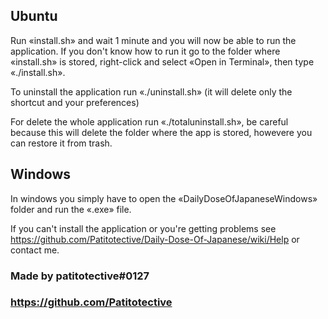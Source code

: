 ## Ubuntu
Run «install.sh» and wait 1 minute and you will now be able to run the application. If you don't know how to run it go to the folder where «install.sh» is stored, right-click and select «Open in Terminal», then type «./install.sh».

To uninstall the application run «./uninstall.sh» (it will delete only the shortcut and your preferences)

For delete the whole application run «./totaluninstall.sh», be careful because this will delete the folder where the app is stored, howevere you can restore it from trash.

## Windows
In windows you simply have to open the «DailyDoseOfJapaneseWindows» folder and run the «.exe» file.


If you can't install the application or you're getting problems see https://github.com/Patitotective/Daily-Dose-Of-Japanese/wiki/Help or contact me.

### Made by patitotective#0127
### https://github.com/Patitotective
